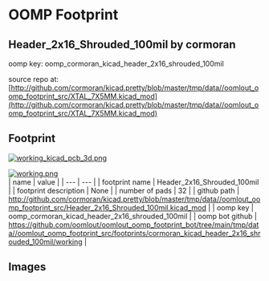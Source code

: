 # OOMP Footprint  
## Header_2x16_Shrouded_100mil  by cormoran  
  
oomp key: oomp_cormoran_kicad_header_2x16_shrouded_100mil  
  
source repo at: [http://github.com/cormoran/kicad.pretty/blob/master/tmp/data//oomlout_oomp_footprint_src/XTAL_7X5MM.kicad_mod](http://github.com/cormoran/kicad.pretty/blob/master/tmp/data//oomlout_oomp_footprint_src/XTAL_7X5MM.kicad_mod)  
## Footprint  
  
[![working_kicad_pcb_3d.png](working_kicad_pcb_3d_600.png)](working_kicad_pcb_3d.png)  
  
[![working.png](working_600.png)](working.png)  
| name | value | 
| --- | --- | 
| footprint name | Header_2x16_Shrouded_100mil | 
| footprint description | None | 
| number of pads | 32 | 
| github path | http://github.com/cormoran/kicad.pretty/blob/master/tmp/data//oomlout_oomp_footprint_src/Header_2x16_Shrouded_100mil.kicad_mod | 
| oomp key | oomp_cormoran_kicad_header_2x16_shrouded_100mil | 
| oomp bot github | https://github.com/oomlout/oomlout_oomp_footprint_bot/tree/main/tmp/data//oomlout_oomp_footprint_src/footprints/cormoran_kicad_header_2x16_shrouded_100mil/working | 
## Images  
